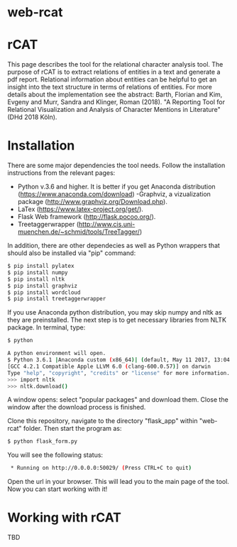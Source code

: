 # web-rcat

# rCAT
This page describes the tool for the relational character analysis tool. The purpose of rCAT is to extract relations of entities in a text and generate a pdf report. Relational information about entities can be helpful to get an insight into the text structure in terms of relations of entities. For more details about the implementation see the abstract: Barth, Florian and Kim, Evgeny and Murr, Sandra and Klinger, Roman (2018). "A Reporting Tool for Relational Visualization and Analysis of Character Mentions in Literature" (DHd 2018 Köln).

# Installation
There are some major dependencies the tool needs. Follow the installation instructions from the relevant pages: 
  - Python v.3.6 and higher. It is better if you get Anaconda distribution (https://www.anaconda.com/download) 
  -Graphviz, a vizualization package (http://www.graphviz.org/Download.php). 
 - LaTex (https://www.latex-project.org/get/). 
 - Flask Web framework (http://flask.pocoo.org/).
 - Treetaggerwrapper (http://www.cis.uni-muenchen.de/~schmid/tools/TreeTagger/) 

In addition, there are other dependecies as well as Python wrappers that should also be installed via "pip" command:
```sh
$ pip install pylatex
$ pip install numpy
$ pip install nltk
$ pip install graphviz
$ pip install wordcloud 
$ pip install treetaggerwrapper
```
If you use Anaconda python distribution, you may skip numpy and nltk as they are preinstalled. 
The next step is to get necessary libraries from NLTK package. In terminal, type:

```sh
$ python
```
```sh
A python environment will open. 
$ Python 3.6.1 |Anaconda custom (x86_64)| (default, May 11 2017, 13:04:09) 
[GCC 4.2.1 Compatible Apple LLVM 6.0 (clang-600.0.57)] on darwin
Type "help", "copyright", "credits" or "license" for more information.
>>> import nltk
>>> nltk.download()
```
A window opens: select "popular packages" and download them. Close the window after the download process is finished.

Clone this repository, navigate to the directory "flask_app" within "web-rcat" folder. Then start the program as: 
```sh
$ python flask_form.py
```
You will see the following status:

```sh
 * Running on http://0.0.0.0:50029/ (Press CTRL+C to quit)
 ```
 Open the url in your browser. This will lead you to the main page of the tool. Now you can start working with it!
 
 # Working with rCAT
 TBD
